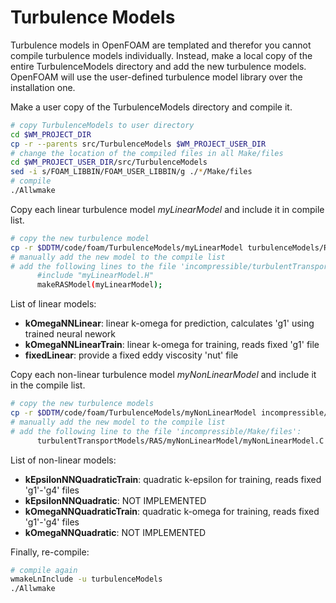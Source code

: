 # Turbulence Models
Turbulence models in OpenFOAM are templated and therefor you cannot compile turbulence models individually. 
Instead, make a local copy of the entire TurbulenceModels directory and add the new turbulence models. 
OpenFOAM will use the user-defined turbulence model library over the installation one. 

Make a user copy of the TurbulenceModels directory and compile it.
```sh
# copy TurbulenceModels to user directory
cd $WM_PROJECT_DIR
cp -r --parents src/TurbulenceModels $WM_PROJECT_USER_DIR
# change the location of the compiled files in all Make/files
cd $WM_PROJECT_USER_DIR/src/TurbulenceModels
sed -i s/FOAM_LIBBIN/FOAM_USER_LIBBIN/g ./*/Make/files
# compile 
./Allwmake
```

Copy each linear turbulence model *myLinearModel* and include it in compile list.
```sh
# copy the new turbulence model
cp -r $DDTM/code/foam/TurbulenceModels/myLinearModel turbulenceModels/RAS
# manually add the new model to the compile list
# add the following lines to the file 'incompressible/turbulentTransportModels/turbulentTransportModels.C':
      #include "myLinearModel.H"
      makeRASModel(myLinearModel);
```
List of linear models: 
* __kOmegaNNLinear__: linear k-omega for prediction, calculates 'g1' using trained neural nework
* __kOmegaNNLinearTrain__: linear k-omega for training, reads fixed 'g1' file
* __fixedLinear__: provide a fixed eddy viscosity 'nut' file

Copy each non-linear turbulence model *myNonLinearModel* and include it in the compile list.
```sh
# copy the new turbulence models
cp -r $DDTM/code/foam/TurbulenceModels/myNonLinearModel incompressible/turbulentTransportModels/RAS
# manually add the new model to the compile list
# add the following line to the file 'incompressible/Make/files':
      turbulentTransportModels/RAS/myNonLinearModel/myNonLinearModel.C
```
List of non-linear models:
* __kEpsilonNNQuadraticTrain__: quadratic k-epsilon for training, reads fixed 'g1'-'g4' files
* __kEpsilonNNQuadratic__: NOT IMPLEMENTED
* __kOmegaNNQuadraticTrain__: quadratic k-omega for training, reads fixed 'g1'-'g4' files
* __kOmegaNNQuadratic__: NOT IMPLEMENTED


Finally, re-compile:
```sh
# compile again
wmakeLnInclude -u turbulenceModels
./Allwmake
```
